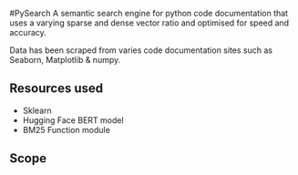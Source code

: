 #PySearch
A semantic search engine for python code documentation that uses a varying sparse and dense vector ratio and optimised for speed and accuracy. 

Data has been scraped from varies code documentation sites such as Seaborn, Matplotlib & numpy.


## Resources used
- Sklearn
- Hugging Face BERT model
- BM25 Function module

## Scope
